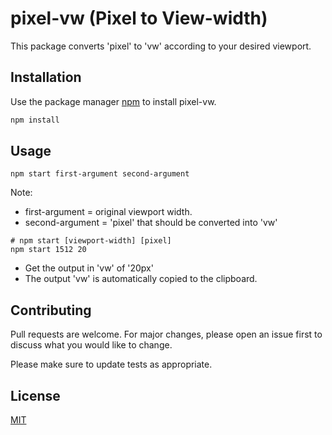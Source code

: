 # pixel-vw (Pixel to View-width)

This package converts 'pixel' to 'vw' according to your desired viewport.

## Installation

Use the package manager [npm](https://nodejs.org/en/download/) to install pixel-vw.

```bash
npm install
```

## Usage

```
npm start first-argument second-argument
```

Note:

- first-argument = original viewport width.
- second-argument = 'pixel' that should be converted into 'vw'

```node
# npm start [viewport-width] [pixel]
npm start 1512 20
```

- Get the output in 'vw' of '20px'
- The output 'vw' is automatically copied to the clipboard.

## Contributing

Pull requests are welcome. For major changes, please open an issue first to discuss what you would like to change.

Please make sure to update tests as appropriate.

## License

[MIT](https://choosealicense.com/licenses/mit/)

